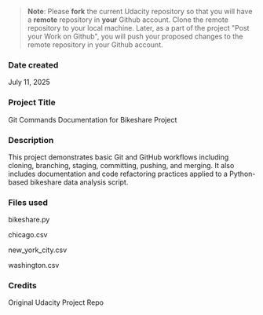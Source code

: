 >**Note**: Please **fork** the current Udacity repository so that you will have a **remote** repository in **your** Github account. Clone the remote repository to your local machine. Later, as a part of the project "Post your Work on Github", you will push your proposed changes to the remote repository in your Github account.

### Date created
July 11, 2025

### Project Title
Git Commands Documentation for Bikeshare Project

### Description
This project demonstrates basic Git and GitHub workflows including cloning, branching, staging, committing, pushing, and merging. It also includes documentation and code refactoring practices applied to a Python-based bikeshare data analysis script.

### Files used
bikeshare.py

chicago.csv

new_york_city.csv

washington.csv



### Credits
Original Udacity Project Repo

